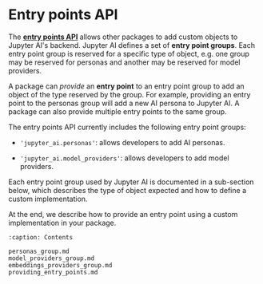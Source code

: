# Entry points API

The [**entry points API**][entry_points] allows other packages to add custom
objects to Jupyter AI's backend. Jupyter AI defines a set of **entry point
groups**. Each entry point group is reserved for a specific type of object, e.g.
one group may be reserved for personas and another may be reserved for model
providers.

A package can *provide* an **entry point** to an entry point group to add an
object of the type reserved by the group. For example, providing an entry point
to the personas group will add a new AI persona to Jupyter AI. A package can
also provide multiple entry points to the same group.

The entry points API currently includes the following entry point groups:

- `'jupyter_ai.personas'`: allows developers to add AI personas.

- `'jupyter_ai.model_providers'`: allows developers to add model providers.

Each entry point group used by Jupyter AI is documented in a sub-section below,
which describes the type of object expected and how to define a custom
implementation.

At the end, we describe how to provide an entry point using a custom
implementation in your package.

```{toctree}
:caption: Contents

personas_group.md
model_providers_group.md
embeddings_providers_group.md
providing_entry_points.md
```

[entry_points]: https://setuptools.pypa.io/en/latest/userguide/entry_point.html